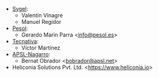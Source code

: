 - [Sygel](https://www.sygel.es):
  - Valentin Vinagre
  - Manuel Regidor
- [Pesol](https://www.pesol.es):
  - Gerardo Marin Parra \<<info@pesol.es>\>
- [Tecnativa](https://www.tecnativa.com):
  - Víctor Martínez
- [APSL-Nagarro](<https://apsl.tech>):
  - Bernat Obrador \<<bobrador@apsl.net>\>
- Heliconia Solutions Pvt. Ltd. \<<https://www.heliconia.io>\>
